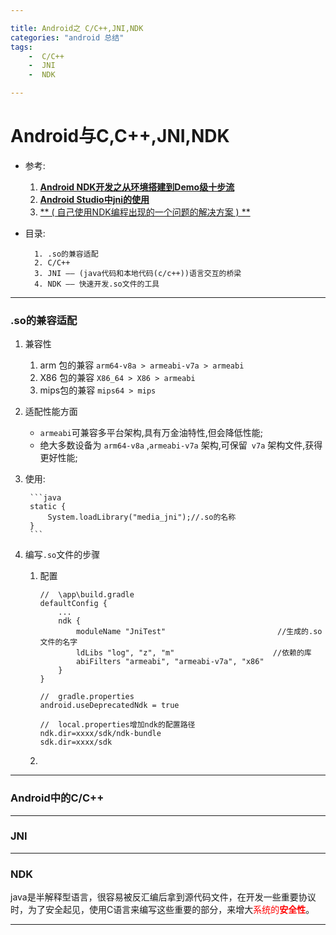 ```yaml
---

title: Android之 C/C++,JNI,NDK
categories: "android 总结"
tags: 
	-  C/C++
	-  JNI
	-  NDK

---
```

#  Android与C,C++,JNI,NDK

- 参考: 

	1. [ **Android NDK开发之从环境搭建到Demo级十步流** ](https://www.cnblogs.com/guanmanman/p/6769240.html)
	2. [ **Android Studio中jni的使用** ](https://juejin.im/post/589459ed8d6d81006c4d4c9d)
	3. [ ** ( 自己使用NDK编程出现的一个问题的解决方案 ) ** ](http://www.jb51.net/article/129667.htm)


- 目录:
	
		1. .so的兼容适配
		2. C/C++ 
		3. JNI —— (java代码和本地代码(c/c++))语言交互的桥梁
		4. NDK —— 快速开发.so文件的工具


----

### .so的兼容适配

1. 兼容性

	1. arm 包的兼容 `arm64-v8a > armeabi-v7a > armeabi`
	2. X86 包的兼容 `X86_64 > X86 > armeabi`
	3. mips包的兼容 `mips64 > mips`

2. 适配性能方面
	- `armeabi`可兼容多平台架构,具有万金油特性,但会降低性能;
	- 绝大多数设备为 `arm64-v8a` ,`armeabi-v7a` 架构,可保留` v7a` 架构文件,获得更好性能;	
3. 使用:
		
		```java
		static {
			System.loadLibrary("media_jni");//.so的名称
		}
		```

4. 编写`.so`文件的步骤

	1. 配置

		```phython
		//	\app\build.gradle
		defaultConfig {
			...
			ndk {
				moduleName "JniTest" 						 //生成的.so文件的名字
				ldLibs "log", "z", "m"						//依赖的库
				abiFilters "armeabi", "armeabi-v7a", "x86"
			}
		}
		```
		```
		//	gradle.properties
		android.useDeprecatedNdk = true
		```
		```
		//	local.properties增加ndk的配置路径
		ndk.dir=xxxx/sdk/ndk-bundle
		sdk.dir=xxxx/sdk
		```
	2. 	

---
###	Android中的C/C++	

---
### JNI

---
### NDK
java是半解释型语言，很容易被反汇编后拿到源代码文件，在开发一些重要协议时，为了安全起见，使用C语言来编写这些重要的部分，来增大<font color=red>系统的**安全性**</font>。




---